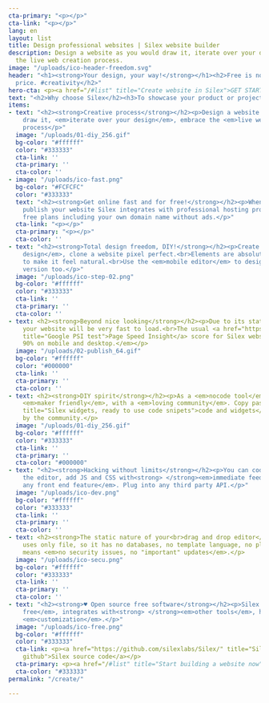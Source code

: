```yaml
---
cta-primary: "<p></p>"
cta-link: "<p></p>"
lang: en
layout: list
title: Design professional websites | Silex website builder
description: Design a website as you would draw it, iterate over your design, embrace
  the live web creation process.
image: "/uploads/ico-header-freedom.svg"
header: "<h1><strong>Your design, your way!</strong></h1><h2>Free is not just about
  price. #creativity</h2>"
hero-cta: <p><a href="/#list" title="Create website in Silex">GET STARTED!</a></p>
text: "<h2>Why choose Silex</h2><h3>To showcase your product or project?</h3>"
items:
- text: "<h2><strong>Creative process</strong></h2><p>Design a website as you would
    draw it, <em>iterate over your design</em>, embrace the <em>live web creation</em>
    process</p>"
  image: "/uploads/01-diy_256.gif"
  bg-color: "#ffffff"
  color: "#333333"
  cta-link: ''
  cta-primary: ''
  cta-color: ''
- image: "/uploads/ico-fast.png"
  bg-color: "#FCFCFC"
  color: "#333333"
  text: "<h2><strong>Get online fast and for free!</strong></h2><p>When you are ready,
    publish your website Silex integrates with professional hosting providers offering
    free plans including your own domain name without ads.</p>"
  cta-link: "<p></p>"
  cta-primary: "<p></p>"
  cta-color: ''
- text: "<h2><strong>Total design freedom, DIY!</strong></h2><p>Create any <em>custom
    design</em>, clone a website pixel perfect.<br>Elements are absolutely positioned
    to make it feel natural.<br>Use the <em>mobile editor</em> to design the mobile
    version too.</p>"
  image: "/uploads/ico-step-02.png"
  bg-color: "#ffffff"
  color: "#333333"
  cta-link: ''
  cta-primary: ''
  cta-color: ''
- text: <h2><strong>Beyond nice looking</strong></h2><p>Due to its static nature,
    your website will be very fast to load.<br>The usual <a href="https://developers.google.com/speed/pagespeed/insights/?url=https%3A%2F%2Fwww.silex.me"
    title="Google PSI test">Page Speed Insight</a> score for Silex websites is <em>&gt;
    90% on mobile and desktop.</em></p>
  image: "/uploads/02-publish_64.gif"
  bg-color: "#ffffff"
  color: "#000000"
  cta-link: ''
  cta-primary: ''
  cta-color: ''
- text: <h2><strong>DIY spirit</strong></h2><p>As a <em>nocode tool</em>, Silex is
    <em>maker friendly</em>, with a <em>loving community</em>. Copy paste <a href="/widgets/"
    title="Silex widgets, ready to use code snipets">code and widgets</a> provided
    by the community.</p>
  image: "/uploads/01-diy_256.gif"
  bg-color: "#ffffff"
  color: "#333333"
  cta-link: ''
  cta-primary: ''
  cta-color: "#000000"
- text: "<h2><strong>Hacking without limits</strong></h2><p>You can code from within
    the editor, add JS and CSS with<strong> </strong><em>immediate feedback</em>.<br><em>Add
    any front end feature</em>. Plug into any third party API.</p>"
  image: "/uploads/ico-dev.png"
  bg-color: "#ffffff"
  color: "#333333"
  cta-link: ''
  cta-primary: ''
  cta-color: ''
- text: <h2><strong>The static nature of your<br>drag and drop editor</strong></h2><p>Silex
    uses only file, so it has no databases, no template language, no plugins.<br>This
    means <em>no security issues, no "important" updates</em>.</p>
  image: "/uploads/ico-secu.png"
  bg-color: "#ffffff"
  color: "#333333"
  cta-link: ''
  cta-primary: ''
  cta-color: ''
- text: "<h2><strong>♥ Open source free software</strong></h2><p>Silex is <em>forever
    free</em>, integrates with<strong> </strong><em>other tools</em>, has endless
    <em>customization</em>.</p>"
  image: "/uploads/ico-free.png"
  bg-color: "#ffffff"
  color: "#333333"
  cta-link: <p><a href="https://github.com/silexlabs/Silex/" title="Silex source on
    github">Silex source code</a></p>
  cta-primary: <p><a href="/#list" title="Start building a website now">Get started</a></p>
  cta-color: "#333333"
permalink: "/create/"

---
```

